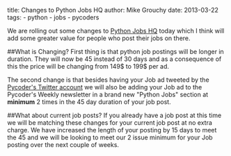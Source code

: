 title: Changes to Python Jobs HQ
author: Mike Grouchy
date: 2013-03-22
tags:
    - python
    - jobs
    - pycoders

We are rolling out some changes to [Python Jobs HQ](http://pythonjobshq.com) today which
I think will add some greater value for people who post their jobs on there.

##What is Changing?
First thing is that python job postings will be longer in duration. They will
now be 45 instead of 30 days and as a consequence of this the price will be changing
from 149$ to 199$ per ad.

The second change is that besides having your Job ad tweeted by the [Pycoder's Twitter
account](http://twitter.com/pycoders) we will also be adding your Job ad to the Pycoder's
Weekly newsletter in a brand new "Python Jobs" section at **minimum** 2 times in
the 45 day duration of your job post.

##What about current job posts?
If you already have a job post at this time we will be matching these changes for your
current job post at no extra charge. We have increased the length of your posting
by 15 days to meet the 45 and we will be looking to meet our 2 issue minimum
for your Job posting over the next couple of weeks.



